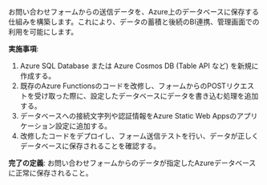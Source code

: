 お問い合わせフォームからの送信データを、Azure上のデータベースに保存する仕組みを構築します。これにより、データの蓄積と後続のBI連携、管理画面での利用を可能にします。

**実施事項**:
1. Azure SQL Database または Azure Cosmos DB (Table API など) を新規に作成する。
2. 既存のAzure Functionsのコードを改修し、フォームからのPOSTリクエストを受け取った際に、設定したデータベースにデータを書き込む処理を追加する。
3. データベースへの接続文字列や認証情報をAzure Static Web Appsのアプリケーション設定に追加する。
4. 改修したコードをデプロイし、フォーム送信テストを行い、データが正しくデータベースに保存されることを確認する。

**完了の定義**: お問い合わせフォームからのデータが指定したAzureデータベースに正常に保存されること。 